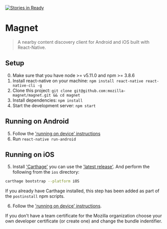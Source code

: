 [![Stories in Ready](https://badge.waffle.io/mozilla-magnet/magnet.png?label=ready&title=Ready)](https://waffle.io/mozilla-magnet/magnet)
# Magnet

> A nearby content discovery client for Android and iOS built with React-Native.

## Setup

0. Make sure that you have node >= v5.11.0 and npm >= 3.8.6
1. Install react-native on your machine: `npm install react-native react-native-cli -g`
2. Clone this project: `git clone git@github.com:mozilla-magnet/magnet.git && cd magnet`
3. Install dependencies: `npm install`
4. Start the development server: `npm start`

## Running on Android

5. Follow the ['running on device' instructions](https://facebook.github.io/react-native/docs/running-on-device-android.html#running-on-device)
6. Run `react-native run-android`

## Running on iOS

5. Install ['Carthage'](https://github.com/Carthage/Carthage) you can use the ['latest release'](https://github.com/Carthage/Carthage/releases). And perform the following from the `ios` directory:
```bash
carthage bootstrap --platform iOS
```
If you already have Carthage installed, this step has been added as part of the `postinstall` npm scripts.

6. Follow the ['running on device' instructions](https://facebook.github.io/react-native/docs/running-on-device-ios.html#content).

If you don't have a team certificate for the Mozilla organization choose your own developer certificate (or create one) and change the bundle indentifier.
